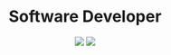 <h1 align="center"> Software Developer </h1>

<p align="center">
    <img src="https://github-readme-stats.vercel.app/api?username=emidev98&show_icons=true&count_private=true&theme=highcontrast&hide_border=true&bg_color=00000000&hide_rank=true&text_color=adbac7&title_color=adbac7&icon_color=fa8b00"/>
    <img src="https://github-readme-stats.vercel.app/api/top-langs/?username=emidev98&hide_border=true&bg_color=00000000&langs_count=8&hide=less,css,scss,html,javascript&hide_title=true&text_color=adbac7&title_color=adbac7&exclue-repo=kobayashi-maru,multi-platform-development,image-gallery,css3-collage-gallery,web-curriculum,web-curriculum-2,investments-analytics,platzi-translator&layout=compact"/>
</p>

<!--
    <br>
    <img src="https://github-readme-streak-stats.herokuapp.com?user=emidev98&theme=dark&hide_border=true&date_format=j%20M%5B%20Y%5D&currStreakNum=ADBAC7&fire=FA8B00&sideNums=ADBAC7&sideLabels=ADBAC7&dates=ADBAC7&currStreakLabel=ADBAC7&border=00000000&stroke=ADBAC7&background=00000000&ring=FA8B000"/>
-->
<!--
<div align="center">
    <img src='https://github-readme-stats.vercel.app/api?username=emidev98&count_private=true&show_icons=true&border_radius=2&hide_title=true' alt=''/>
</div>


<h1>Tech stack</h1>

In my former experiences I have been building analytics platforms with Angular, microservices with Java, payments solutions with different payments gateways, and many other things... My current stack is 100% focus on Blockchain and Web3.

<div align="center">
    <img src='https://github-readme-stats.vercel.app/api/top-langs/?username=emidev98&langs_count=4&hide=css,scss,html&hide_title=true' alt=''/>
</div>

<br/>

<div align="center">
    <img src='./assets/linux.svg' alt=''>
    <img src='./assets/cosmos-sdk.svg' alt=''>
    <img src='./assets/react.svg' alt=''>
    <img src='./assets/angular.svg' alt=''>
    <img src='./assets/git.svg' alt=''>
    <img src='./assets/docker.svg' alt=''>
</div>

<br/>

<div align="center">
    <img src='https://github-profile-trophy.vercel.app/?username=emidev98&no-frame=true&margin-w=2&theme=flat&column=7' alt=''/>
</div>

<h1>Open-source contributions</h1>
<div style='display:grid; grid-template-columns: auto auto auto;gap:1rem'>
    <a href='https://github.com/terra-money/terrain' target='_blank'>
        <img src='https://github-readme-stats.vercel.app/api/pin/?username=terra-money&repo=terrain&theme=prussian&show_owner=true' alt=''/>
    </a>
    <a href='https://github.com/emidev98/tic-tac-toe' target='_blank'>
        <img src='https://github-readme-stats.vercel.app/api/pin/?username=emidev98&repo=tic-tac-toe&theme=prussian&show_owner=true' alt=''/>
    </a>
    <a href='https://github.com/emidev98/token-snapshot' target='_blank'>
        <img src='https://github-readme-stats.vercel.app/api/pin/?username=emidev98&repo=token-snapshot&theme=prussian&show_owner=true' alt=''/>
    </a>
<div>

Readme build with help from: 
    - https://github.com/anuraghazra/github-readme-stats
    - https://shields.io/ 
    - https://github.com/ryo-ma/github-profile-trophy
-->
